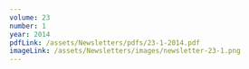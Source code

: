 ```yaml
---
volume: 23
number: 1
year: 2014
pdfLink: /assets/Newsletters/pdfs/23-1-2014.pdf
imageLink: /assets/Newsletters/images/newsletter-23-1.png
---
```

